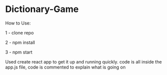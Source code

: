 # Dictionary-Game

How to Use: 

1 - clone repo

2 - npm install

3 - npm start


Used create react app to get it up and running quickly.
code is all inside the app.js file, code is commented to explain what is going on

